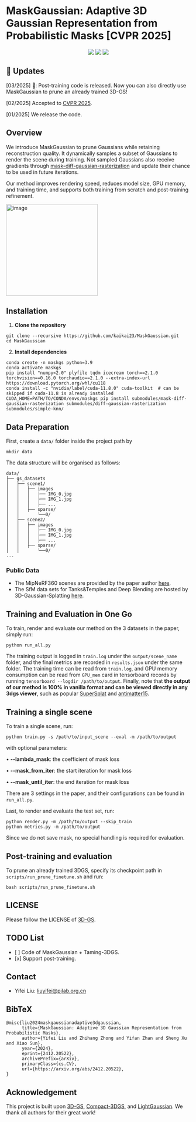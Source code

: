 # MaskGaussian: Adaptive 3D Gaussian Representation from Probabilistic Masks [CVPR 2025]

<div id="top" align="center">
 
<a href="https://arxiv.org/abs/2412.20522"><img src="https://img.shields.io/badge/Arxiv-2412.20522-B31B1B.svg"></a>
<a href=""><img src="https://img.shields.io/badge/Project-Page-048C3D"></a>
<a href="https://github.com/kaikai23/MaskGaussian"><img src="https://img.shields.io/github/stars/kaikai23/MaskGaussian"></a>
</div>


## :mega: Updates
[03/2025] 🎈: Post-training code is released. Now you can also directly use MaskGaussian to prune an already trained 3D-GS!

[02/2025] Accepted to [CVPR 2025](https://cvpr.thecvf.com/).

[01/2025] We release the code.

## Overview
We introduce MaskGaussian to prune Gaussians while retaining reconstruction quality. It dynamically samples a subset of Gaussians to render the scene during training. Not sampled Gaussians also receive gradients through [mask-diff-gaussian-rasterization](https://github.com/kaikai23/mask-diff-gaussian-rasterization) and update their chance to be used in future iterations.

Our method improves rendering speed, reduces model size, GPU memory, and training time, and supports both training from scratch and post-training refinement.

<img height="250" alt="image" src="https://github.com/user-attachments/assets/4855522d-9fb2-4044-90f2-1ff9cb62b1d1" />


## Installation
1. **Clone the repository**
```
git clone --recursive https://github.com/kaikai23/MaskGaussian.git
cd MaskGaussian
```
2. **Install dependencies**
```
conda create -n maskgs python=3.9
conda activate maskgs
pip install "numpy<2.0" plyfile tqdm icecream torch==2.1.0 torchvision==0.16.0 torchaudio==2.1.0 --extra-index-url https://download.pytorch.org/whl/cu118
conda install -c "nvidia/label/cuda-11.8.0" cuda-toolkit  # can be skipped if cuda-11.8 is already installed
CUDA_HOME=PATH/TO/CONDA/envs/maskgs pip install submodules/mask-diff-gaussian-rasterization submodules/diff-gaussian-rasterization submodules/simple-knn/
```

## Data Preparation
First, create a ```data/``` folder inside the project path by 

```
mkdir data
```

The data structure will be organised as follows:

```
data/
├── gs_datasets
│   ├── scene1/
│   │   ├── images
│   │   │   ├── IMG_0.jpg
│   │   │   ├── IMG_1.jpg
│   │   │   ├── ...
│   │   ├── sparse/
│   │       └──0/
│   ├── scene2/
│   │   ├── images
│   │   │   ├── IMG_0.jpg
│   │   │   ├── IMG_1.jpg
│   │   │   ├── ...
│   │   ├── sparse/
│   │       └──0/
...
```

### Public Data

- The MipNeRF360 scenes are provided by the paper author [here](https://jonbarron.info/mipnerf360/). 
- The SfM data sets for Tanks&Temples and Deep Blending are hosted by 3D-Gaussian-Splatting [here](https://repo-sam.inria.fr/fungraph/3d-gaussian-splatting/datasets/input/tandt_db.zip).

## Training and Evaluation in One Go
To train, render and evaluate our method on the 3 datasets in the paper, simply run:
```
python run_all.py
```
The training output is logged in `train.log` under the `output/scene_name` folder, and the final metrics are recorded in `results.json` under the same folder. The training time can be read from `train.log`, and GPU memory consumption can be read from `GPU_mem` card in tensorboard records by running `tensorboard --logdir /path/to/output`.
Finally, note that **the output of our method is 100% in vanilla format and can be viewed directly in any 3dgs viewer**, such as popular [SuperSplat](https://superspl.at/editor) and [antimatter15](https://antimatter15.com/splat/).

## Training a single scene
To train a single scene, run:
```
python train.py -s /path/to/input_scene --eval -m /path/to/output
```
with optional parameters:

• **--lambda_mask**: the coefficient of mask loss

• **--mask_from_iter**: the start iteration for mask loss

• **--mask_until_iter**: the end iteration for mask loss

There are 3 settings in the paper, and their configurations can be found in `run_all.py`.

Last, to render and evaluate the test set, run:
```
python render.py -m /path/to/output --skip_train
python metrics.py -m /path/to/output
```
Since we do not save mask, no special handling is required for evaluation.

## Post-training and evaluation
To prune an already trained 3DGS, specify its checkpoint path in `scripts/run_prune_finetune.sh` and run:
```
bash scripts/run_prune_finetune.sh
```

## LICENSE

Please follow the LICENSE of [3D-GS](https://github.com/graphdeco-inria/gaussian-splatting).

## TODO List
- \[ \] Code of MaskGaussian + Taming-3DGS.
- \[x\] Support post-training.

## Contact

- Yifei Liu: liuyifei@pjlab.org.cn

<section class="section" id="BibTeX">
  <div class="container is-max-desktop content">
    <h2 class="title">BibTeX</h2>
    <pre><code>@misc{liu2024maskgaussianadaptive3dgaussian,
      title={MaskGaussian: Adaptive 3D Gaussian Representation from Probabilistic Masks}, 
      author={Yifei Liu and Zhihang Zhong and Yifan Zhan and Sheng Xu and Xiao Sun},
      year={2024},
      eprint={2412.20522},
      archivePrefix={arXiv},
      primaryClass={cs.CV},
      url={https://arxiv.org/abs/2412.20522}, 
}</code></pre>
  </div>
</section>

## Acknowledgement

This project is built upon [3D-GS](https://github.com/graphdeco-inria/gaussian-splatting), [Compact-3DGS](https://github.com/maincold2/Compact-3DGS), and [LightGaussian](https://github.com/VITA-Group/LightGaussian). We thank all authors for their great work!

